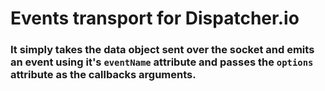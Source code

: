 # Events transport for Dispatcher.io

### It simply takes the data object sent over the socket and emits an event using it's `eventName` attribute and passes the `options` attribute as the callbacks arguments.